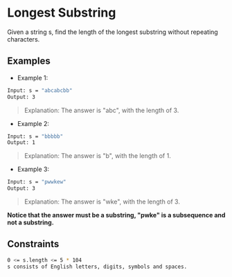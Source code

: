 # Longest Substring

Given a string s, find the length of the longest substring without repeating characters.

## Examples

- Example 1:

```bash
Input: s = "abcabcbb"
Output: 3
```

> Explanation: The answer is "abc", with the length of 3.

- Example 2:

```bash
Input: s = "bbbbb"
Output: 1
```

> Explanation: The answer is "b", with the length of 1.

- Example 3:

```bash
Input: s = "pwwkew"
Output: 3
```
> Explanation: The answer is "wke", with the length of 3.

**Notice that the answer must be a substring, "pwke" is a subsequence and not a substring.**
 

## Constraints

```bash
0 <= s.length <= 5 * 104
s consists of English letters, digits, symbols and spaces.
```